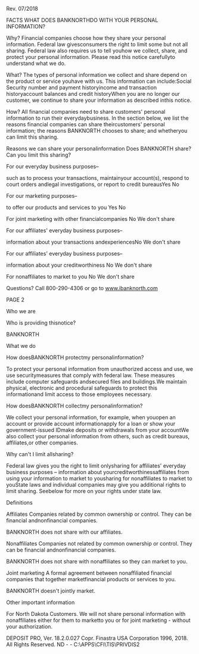 Rev. 07/2018

FACTS WHAT DOES BANKNORTHDO WITH YOUR PERSONAL INFORMATION?



Why? Financial companies choose how they share your personal information. Federal law givesconsumers the right to limit some but not all sharing. Federal law also requires us to tell youhow we collect, share, and protect your personal information. Please read this notice carefullyto understand what we do.



What? The types of personal information we collect and share depend on the product or service youhave with us. This information can include:Social Security number and payment historyincome and transaction historyaccount balances and credit historyWhen you are no longer our customer, we continue to share your information as described inthis notice.



How? All financial companies need to share customers' personal information to run their everydaybusiness. In the section below, we list the reasons financial companies can share theircustomers' personal information; the reasons BANKNORTH chooses to share; and whetheryou can limit this sharing.



Reasons we can share your personalinformation Does BANKNORTH share? Can you limit this sharing?

For our everyday business purposes–

such as to process your transactions, maintainyour account(s), respond to court orders andlegal investigations, or report to credit bureausYes No



For our marketing purposes–

to offer our products and services to you Yes No

For joint marketing with other financialcompanies No We don't share

For our affiliates' everyday business purposes–

information about your transactions andexperiencesNo We don't share



For our affiliates' everyday business purposes–

information about your creditworthiness No We don't share

For nonaffiliates to market to you No We don't share

Questions? Call 800-290-4306 or go to www.ibanknorth.com

PAGE 2

Who we are



Who is providing thisnotice?

BANKNORTH



What we do



How doesBANKNORTH protectmy personalinformation?



To protect your personal information from unauthorized access and use, we use securitymeasures that comply with federal law. These measures include computer safeguards andsecured files and buildings.We maintain physical, electronic and procedural safeguards to protect this informationand limit access to those employees necessary.



How doesBANKNORTH collectmy personalinformation?



We collect your personal information, for example, when youopen an account or provide account informationapply for a loan or show your government-issued IDmake deposits or withdrawals from your accountWe also collect your personal information from others, such as credit bureaus, affiliates,or other companies.



Why can't I limit allsharing?

Federal law gives you the right to limit onlysharing for affiliates' everyday business purposes – information about yourcreditworthinessaffiliates from using your information to market to yousharing for nonaffiliates to market to youState laws and individual companies may give you additional rights to limit sharing. Seebelow for more on your rights under state law.



Definitions



Affiliates Companies related by common ownership or control. They can be financial andnonfinancial companies.

BANKNORTH does not share with our affiliates.



Nonaffiliates Companies not related by common ownership or control. They can be financial andnonfinancial companies.

BANKNORTH does not share with nonaffiliates so they can market to you.



Joint marketing A formal agreement between nonaffiliated financial companies that together marketfinancial products or services to you.

BANKNORTH doesn't jointly market.



Other important information



For North Dakota Customers. We will not share personal information with nonaffiliates either for them to marketto you or for joint marketing - without your authorization.



DEPOSIT PRO, Ver. 18.2.0.027 Copr. Finastra USA Corporation 1996, 2018. All Rights Reserved. ND - \- C:\APPS\CFI\TIS\PRIVDIS2